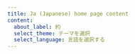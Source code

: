 ```yaml
---
title: Ja (Japanese) home page content
content:
  about_label: 約
  select_theme: テーマを選択
  select_language: 言語を選択する
---
```

